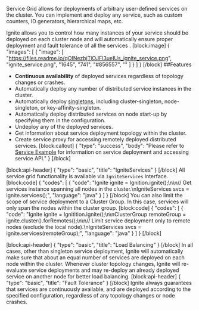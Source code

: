 Service Grid allows for deployments of arbitrary user-defined services on the cluster. You can implement and deploy any service, such as custom counters, ID generators, hierarchical maps, etc.

Ignite allows you to control how many instances of your service should be deployed on each cluster node and will automatically ensure proper deployment and fault tolerance of all the services . 
[block:image]
{
  "images": [
    {
      "image": [
        "https://files.readme.io/qOINezbjTiOJFl3ueIUs_ignite_service.png",
        "ignite_service.png",
        "1645",
        "741",
        "#856557",
        ""
      ]
    }
  ]
}
[/block]
##Features
  * **Continuous availability** of deployed services regardless of topology changes or crashes.
  * Automatically deploy any number of distributed service instances in the cluster.
  * Automatically deploy [singletons](doc:cluster-singletons), including cluster-singleton, node-singleton, or key-affinity-singleton.
  * Automatically deploy distributed services on node start-up by specifying them in the  configuration.
  * Undeploy any of the deployed services.
  * Get information about service deployment topology within the cluster.
  * Create service proxy for accessing remotely deployed distributed services.
[block:callout]
{
  "type": "success",
  "body": "Please refer to [Service Example](doc:service-example) for information on service deployment and accessing service API."
}
[/block]

[block:api-header]
{
  "type": "basic",
  "title": "IgniteServices"
}
[/block]
All service grid functionality is available via `IgniteServices` interface.
[block:code]
{
  "codes": [
    {
      "code": "Ignite ignite = Ignition.ignite();\n\n// Get services instance spanning all nodes in the cluster.\nIgniteServices svcs = ignite.services();",
      "language": "java"
    }
  ]
}
[/block]
You can also limit the scope of service deployment to a Cluster Group. In this case, services will only span the nodes within the cluster group.
[block:code]
{
  "codes": [
    {
      "code": "Ignite ignite = Ignitition.ignite();\n\nClusterGroup remoteGroup = ignite.cluster().forRemotes();\n\n// Limit service deployment only to remote nodes (exclude the local node).\nIgniteServices svcs = ignite.services(remoteGroup);",
      "language": "java"
    }
  ]
}
[/block]

[block:api-header]
{
  "type": "basic",
  "title": "Load Balancing"
}
[/block]
In all cases, other than singleton service deployment, Ignite will automatically make sure that about an equal number of services are deployed on each node within the cluster. Whenever cluster topology changes, Ignite will re-evaluate service deployments and may re-deploy an already deployed service on another node for better load balancing.
[block:api-header]
{
  "type": "basic",
  "title": "Fault Tolerance"
}
[/block]
Ignite always guarantees that services are continuously available, and are deployed according to the specified configuration, regardless of any topology changes or node crashes.
